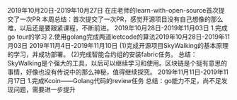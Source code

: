 2019年10月20日-2019年10月27日
在庄老师的learn-with-open-source首次提交了一次PR
本周总结：首次提交了一次PR，感觉开源项目没有自己想像的那么难，以后还是要跟紧课程，不断前进。
2019年10月28日-2019年11月03日
1.完成go tour的学习
2.使用golang完成两道leetcode的算法2019年10月28日-2019年11月03日
2019年11月4日-2019年11月10日
(1)完成开源项目SkyWalking的基本原理的学习，并成功部署。
(2)完成智能合约组的安装fabric任务。
总结：SkyWalking是个强大的工具，以后可以继续学习和使用。区块链是个挺有意思的事情，好像也没有传说中的那么神秘，值得继续探究。
2019年11月11日-2019年11月17日
1.完成Kcoin——Golang代码的review任务
总结：go能力不足，尚不足发现问题，需要进一步提升
